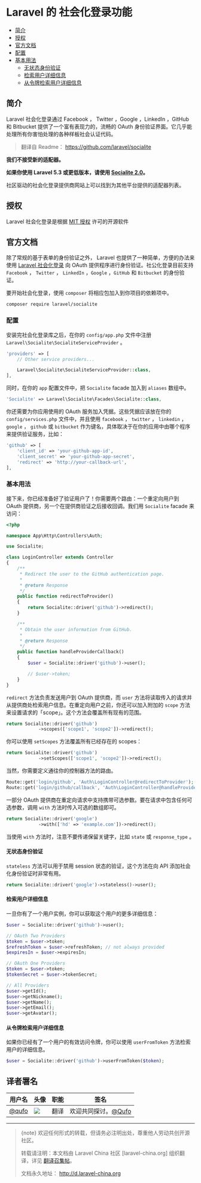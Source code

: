 # Laravel 的 社会化登录功能

- [简介](#introduction)
- [授权](#license)
- [官方文档](#official-documentation)
- [配置](#configuration)
- [基本用法](#basic-usage)
    - [无状态身份验证](#stateless-authentication)
    - [检索用户详细信息](#retrieving-user-details)
    - [从令牌检索用户详细信息](#retrieving-user-details-from-token)

<a name="introduction"></a>
## 简介

Laravel 社会化登录通过 Facebook ， Twitter ，Google ，LinkedIn ，GitHub 和 Bitbucket 提供了一个富有表现力的，流畅的 OAuth 身份验证界面。它几乎能处理所有你害怕处理的各种样板社会认证代码。

> 翻译自 Readme： https://github.com/laravel/socialite

**我们不接受新的适配器。**

**如果你使用 Laravel 5.3 或更低版本，请使用 [Socialite 2.0](https://github.com/laravel/socialite/tree/2.0)。**

社区驱动的社会化登录提供商网站上可以找到为其他平台提供的适配器列表。

<a name="license"></a>
## 授权

Laravel 社会化登录是根据  [MIT 授权](http://opensource.org/licenses/MIT) 许可的开源软件

<a name="official-documentation"></a>
## 官方文档

除了常规的基于表单的身份验证之外， Laravel 也提供了一种简单，方便的办法来使用 [Laravel 社会化登录](https://github.com/laravel/socialite) 向 OAuth 提供程序进行身份验证。社公化登录目前支持 `Facebook` ， `Twitter` ， `LinkedIn` ，`Google` ，`GitHub` 和 `Bitbucket` 的身份验证。

要开始社会化登录，使用 `composer` 将相应包加入到你项目的依赖项中。

    composer require laravel/socialite

<a name="configuration"></a>
### 配置

安装完社会化登录库之后，在你的 `config/app.php` 文件中注册 `Laravel\Socialite\SocialiteServiceProvider` 。

```php
'providers' => [
    // Other service providers...

    Laravel\Socialite\SocialiteServiceProvider::class,
],
```

同时，在你的 `app` 配置文件中，把 `Socialite` facade 加入到 `aliases` 数组中。

```php
'Socialite' => Laravel\Socialite\Facades\Socialite::class,
```

你还需要为你应用使用的 OAuth 服务加入凭据。这些凭据应该放在你的 `config/services.php` 文件中，并且使用 `facebook` ， `twitter` ， `linkedin` ， `google` ， `github` 或 `bitbucket` 作为键名，具体取决于在你的应用中由哪个程序来提供验证服务，比如：

```php
'github' => [
    'client_id' => 'your-github-app-id',
    'client_secret' => 'your-github-app-secret',
    'redirect' => 'http://your-callback-url',
],
```
<a name="basic-usage"></a>
### 基本用法

接下来，你已经准备好了验证用户了！你需要两个路由：一个重定向用户到 OAuth 提供商，另一个在提供商验证之后接收回调。我们用 `Socialite` facade 来访问：

```php
<?php

namespace App\Http\Controllers\Auth;

use Socialite;

class LoginController extends Controller
{
    /**
     * Redirect the user to the GitHub authentication page.
     *
     * @return Response
     */
    public function redirectToProvider()
    {
        return Socialite::driver('github')->redirect();
    }

    /**
     * Obtain the user information from GitHub.
     *
     * @return Response
     */
    public function handleProviderCallback()
    {
        $user = Socialite::driver('github')->user();

        // $user->token;
    }
}
```

 `redirect` 方法负责发送用户到 OAuth 提供商，而 `user` 方法将读取传入的请求并从提供商处检索用户信息。在重定向用户之前，你还可以加入附加的 `scope` 方法来设置请求的「scope」。这个方法会覆盖所有现有的范围。
 
```php
return Socialite::driver('github')
            ->scopes(['scope1', 'scope2'])->redirect();
```

你可以使用 `setScopes` 方法覆盖所有已经存在的 scopes：

```php
return Socialite::driver('github')
            ->setScopes(['scope1', 'scope2'])->redirect();
```

当然，你需要定义通往你的控制器方法的路由。

```php
Route::get('login/github', 'Auth\LoginController@redirectToProvider');
Route::get('login/github/callback', 'Auth\LoginController@handleProviderCallback');
```

一部分 OAuth 提供商在重定向请求中支持携带可选参数。要在请求中包含任何可选参数，调用 `with` 方法时传入可选的数组即可。

```php
return Socialite::driver('google')
            ->with(['hd' => 'example.com'])->redirect();
```

当使用 `with` 方法时，注意不要传递保留关键字，比如 `state` 或 `response_type` 。

<a name="stateless-authentication"></a>
#### 无状态身份验证

 `stateless` 方法可以用于禁用 session 状态的验证，这个方法在向 API 添加社会化身份验证时非常有用。

```php
return Socialite::driver('google')->stateless()->user();
```

<a name="retrieving-user-details"></a>
#### 检索用户详细信息

一旦你有了一个用户实例，你可以获取这个用户的更多详细信息：

```php
$user = Socialite::driver('github')->user();

// OAuth Two Providers
$token = $user->token;
$refreshToken = $user->refreshToken; // not always provided
$expiresIn = $user->expiresIn;

// OAuth One Providers
$token = $user->token;
$tokenSecret = $user->tokenSecret;

// All Providers
$user->getId();
$user->getNickname();
$user->getName();
$user->getEmail();
$user->getAvatar();
```
<a name="retrieving-user-details-from-token"></a>
#### 从令牌检索用户详细信息

如果你已经有了一个用户的有效访问令牌，你可以使用 `userFromToken` 方法检索用户的详细信息。

```php
$user = Socialite::driver('github')->userFromToken($token);
```


## 译者署名

| 用户名 | 头像 | 职能 | 签名 |
|---|---|---|---|
| [@qufo](https://github.com/qufo)  | <img class="avatar-66 rm-style" src="https://avatars1.githubusercontent.com/u/2526883?v=3&s=460?imageView2/1/w/100/h/100">  |  翻译  | 欢迎共同探讨。[@Qufo](https://github.com/qufo) |


--- 

> {note} 欢迎任何形式的转载，但请务必注明出处，尊重他人劳动共创开源社区。
> 
> 转载请注明：本文档由 Laravel China 社区 [laravel-china.org] 组织翻译，详见 [翻译召集帖](https://laravel-china.org/topics/3810/laravel-54-document-translation-come-and-join-the-translation)。
> 
> 文档永久地址： http://d.laravel-china.org